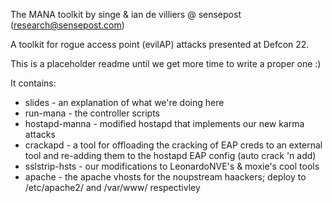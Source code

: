 The MANA toolkit
by singe & ian de villiers @ sensepost (research@sensepost.com)

A toolkit for rogue access point (evilAP) attacks presented at Defcon 22.

This is a placeholder readme until we get more time to write a proper one :)

It contains:
* slides - an explanation of what we're doing here
* run-mana - the controller scripts
* hostapd-manna - modified hostapd that implements our new karma attacks
* crackapd - a tool for offloading the cracking of EAP creds to an external tool and re-adding them to the hostapd EAP config (auto crack 'n add)
* sslstrip-hsts - our modifications to LeonardoNVE's & moxie's cool tools
* apache - the apache vhosts for the noupstream haackers; deploy to /etc/apache2/ and /var/www/ respectivley

